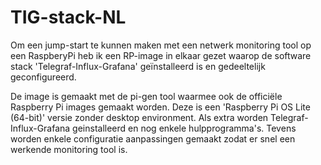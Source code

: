 # TIG-stack-NL

Om een jump-start te kunnen maken met een netwerk monitoring tool op een RaspberyPi heb ik een RP-image in elkaar gezet waarop de software stack 'Telegraf-Influx-Grafana' geïnstalleerd is en gedeeltelijk geconfigureerd.

De image is gemaakt met de pi-gen tool waarmee ook de officiële Raspberry Pi images gemaakt worden. Deze is een 'Raspberry Pi OS Lite (64-bit)' versie zonder desktop environment. Als extra worden Telegraf-Influx-Grafana geinstalleerd en nog enkele hulpprogramma's. Tevens worden enkele configuratie aanpassingen gemaakt zodat er snel een werkende monitoring tool is.
